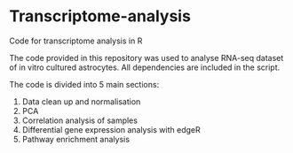 # Transcriptome-analysis
Code for transcriptome analysis in R 


The code provided in this repository was used to analyse RNA-seq dataset of in vitro cultured astrocytes. 
All dependencies are included in the script. 

The code is divided into 5 main sections:
1. Data clean up and normalisation
2. PCA 
3. Correlation analysis of samples
4. Differential gene expression analysis with edgeR
5. Pathway enrichment analysis
   

